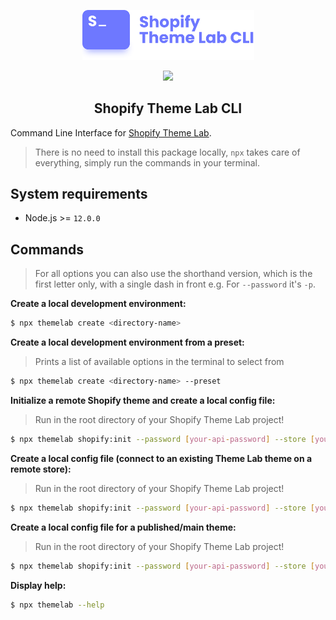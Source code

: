 <!-- logo (start) -->
<p align="center">
  <img src=".github/img/logo.svg" width="275px">
</p>
<!-- logo (end) -->

<!-- badges (start) -->
<p align="center">
  <img src="https://img.shields.io/github/package-json/v/uicrooks/shopify-theme-lab-cli?color=%236e78ff">
</p>
<!-- badges (end) -->

<!-- title / description (start) -->
<h2 align="center">Shopify Theme Lab CLI</h2>

Command Line Interface for [Shopify Theme Lab](https://github.com/uicrooks/shopify-theme-lab).
> There is no need to install this package locally, `npx` takes care of everything, simply run the commands in your terminal.
<!-- title / description (end) -->

<!-- system requirements (start) -->
## System requirements

- Node.js >= `12.0.0`
<!-- system requirements (end) -->

<!-- commands (start) -->
## Commands
> For all options you can also use the shorthand version, which is the first letter only, with a single dash in front e.g. For `--password` it's `-p`.

**Create a local development environment:**
```sh
$ npx themelab create <directory-name>
```

**Create a local development environment from a preset:**
> Prints a list of available options in the terminal to select from
```sh
$ npx themelab create <directory-name> --preset
```

**Initialize a remote Shopify theme and create a local config file:**
> Run in the root directory of your Shopify Theme Lab project!
```sh
$ npx themelab shopify:init --password [your-api-password] --store [your-store.myshopify.com] --env [dev or live] --name ['theme name']
```

**Create a local config file (connect to an existing Theme Lab theme on a remote store):**
> Run in the root directory of your Shopify Theme Lab project!
```sh
$ npx themelab shopify:init --password [your-api-password] --store [your-store.myshopify.com] --env [dev or live] --id [theme-id]
```

**Create a local config file for a published/main theme:**
> Run in the root directory of your Shopify Theme Lab project!
```sh
$ npx themelab shopify:init --password [your-api-password] --store [your-store.myshopify.com] --env [dev or live] --main
```

**Display help:**
```sh
$ npx themelab --help
```
<!-- commands (end) -->